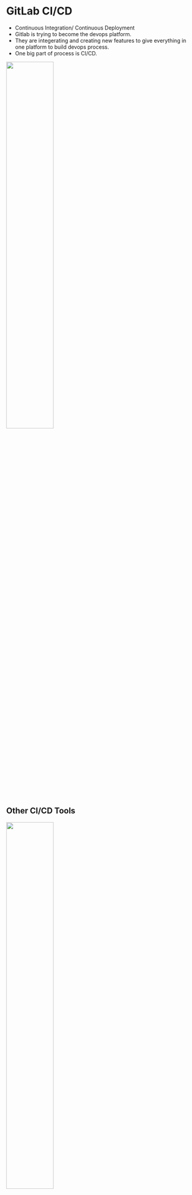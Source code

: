 # GitLab CI/CD
* Continuous Integration/ Continuous Deployment
* Gitlab is trying to become the devops platform. 
* They are integerating and creating new features to give everything in one platform to build devops process.
* One big part of process is CI/CD.

<img src="https://github.com/user-attachments/assets/c446bb77-3672-45a0-83ff-e4a5705fcc81" style="width: 50%;" />

## Other CI/CD Tools

<img src="https://github.com/user-attachments/assets/65696fbc-e63a-4b94-8c38-3a043c6acc69" style="width: 50%;" />


## GitLab CI/CD Architecture
* Gitlab instance or Gitlab server: It host application codes and pipeline
* Gitlab runners: They are executing the pipelines. They are connected to Gitlab servers.

## Demo Python Application
1. Test the code in local
``` make test ```

2. Create CI/CD pipeline code in YAML format
  * .gitlab-ci.yml file name

<img src="https://github.com/user-attachments/assets/4fddb94d-b5a0-4063-acad-cd596143099b" style="width: 50%;" />

```
variables: # variables in code
  IMAGE_NAME: nanajanashia/demo-app
  IMAGE_TAG: python-app-1.0

stages:
  - test
  - build
  - deploy

run_tests:
  stage: test
  image: python:3.9-slim-buster
  before_script:
    - apt-get update && apt-get install make
  script:
    - make test


build_image:
  stage: build
  image: docker:20.10.16
  services:
    - docker:20.10.16-dind
  variables:
    DOCKER_TLS_CERTDIR: "/certs"
  before_script:
    - docker login -u $REGISTRY_USER -p $REGISTRY_PASS
  script:
    - docker build -t $IMAGE_NAME:$IMAGE_TAG .
    - docker push $IMAGE_NAME:$IMAGE_TAG


deploy:
  stage: deploy
  before_script:
    - chmod 400 $SSH_KEY
  script:
    - ssh -o StrictHostKeyChecking=no -i $SSH_KEY root@161.35.223.117 "
        docker login -u $REGISTRY_USER -p $REGISTRY_PASS &&
        docker ps -aq | xargs docker stop | xargs docker rm &&
        docker run -d -p 5000:5000 $IMAGE_NAME:$IMAGE_TAG"

```






4. In pipeline three command have to be available: make 
